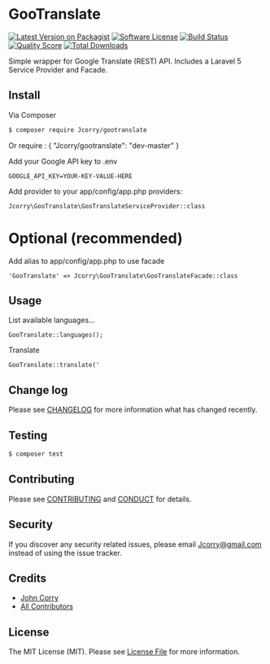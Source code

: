 # GooTranslate

[![Latest Version on Packagist][ico-version]][link-packagist]
[![Software License][ico-license]](LICENSE.md)
[![Build Status][ico-travis]][link-travis]
[![Quality Score][ico-code-quality]][link-code-quality]
[![Total Downloads][ico-downloads]][link-downloads]

Simple wrapper for Google Translate (REST) API. Includes a Laravel 5 Service Provider and Facade.

## Install

Via Composer

``` bash
$ composer require Jcorry/gootranslate
```
Or
    require : {
        "Jcorry/gootranslate": "dev-master"
    }
    
Add your Google API key to .env
    
    GOOGLE_API_KEY=YOUR-KEY-VALUE-HERE
    
Add provider to your app/config/app.php providers:
    
    Jcorry\GooTranslate\GooTranslateServiceProvider::class

Optional (recommended)
======================

Add alias to app/config/app.php to use facade

    'GooTranslate' => Jcorry\GooTranslate\GooTranslateFacade::class

## Usage

List available languages...

    GooTranslate::languages();
    
Translate

    GooTranslate::translate('

## Change log

Please see [CHANGELOG](CHANGELOG.md) for more information what has changed recently.

## Testing

``` bash
$ composer test
```

## Contributing

Please see [CONTRIBUTING](CONTRIBUTING.md) and [CONDUCT](CONDUCT.md) for details.

## Security

If you discover any security related issues, please email Jcorry@gmail.com instead of using the issue tracker.

## Credits

- [John Corry][link-author]
- [All Contributors][link-contributors]

## License

The MIT License (MIT). Please see [License File](LICENSE.md) for more information.

[ico-version]: https://img.shields.io/packagist/v/Jcorry/GooTranslate.svg?style=flat-square
[ico-license]: https://img.shields.io/badge/license-MIT-brightgreen.svg?style=flat-square
[ico-travis]: https://img.shields.io/travis/Jcorry/GooTranslate/master.svg?style=flat-square
[ico-scrutinizer]: https://img.shields.io/scrutinizer/coverage/g/Jcorry/GooTranslate.svg?style=flat-square
[ico-code-quality]: https://img.shields.io/scrutinizer/g/Jcorry/GooTranslate.svg?style=flat-square
[ico-downloads]: https://img.shields.io/packagist/dt/Jcorry/GooTranslate.svg?style=flat-square

[link-packagist]: https://packagist.org/packages/Jcorry/GooTranslate
[link-travis]: https://travis-ci.org/Jcorry/GooTranslate
[link-scrutinizer]: https://scrutinizer-ci.com/g/Jcorry/GooTranslate/code-structure
[link-code-quality]: https://scrutinizer-ci.com/g/Jcorry/GooTranslate
[link-downloads]: https://packagist.org/packages/Jcorry/GooTranslate
[link-author]: https://github.com/:author_username
[link-contributors]: ../../contributors
